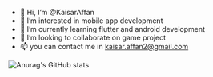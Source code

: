 - 👋 Hi, I’m @KaisarAffan
- 👀 I’m interested in mobile app development 
- 🌱 I’m currently learning flutter and android development 
- 💞️ I’m looking to collaborate on game project
- 📫 you can contact me in kaisar.affan2@gmail.com

![Anurag's GitHub stats](https://github-readme-stats.vercel.app/api?username=KaisarAffan&show_icons=true&theme=nightowl )
<!---
KaisarAffan/KaisarAffan is a ✨ special ✨ repository because its `README.md` (this file) appears on your GitHub profile.
You can click the Preview link to take a look at your changes.
--->
